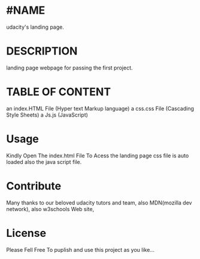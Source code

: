 #NAME
====
udacity's landing page.

DESCRIPTION
===========
landing page webpage for passing the first project.

TABLE OF CONTENT
================
an index.HTML File  (Hyper text Markup language)
a css.css File      (Cascading Style Sheets)
a Js.js             (JavaScript)

Usage
=====
Kindly Open The index.html File To Acess the landing page
css file is auto loaded also the java script file.

Contribute
==========
Many thanks to our beloved udacity tutors and team,
also MDN(mozilla dev network),
also w3schools Web site,

License
=======
Please Fell Free To puplish and use this project as you like...
